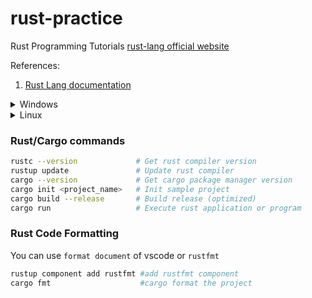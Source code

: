 # rust-practice

Rust Programming Tutorials [rust-lang official website](https://www.rust-lang.org/)

References:
  1. [Rust Lang documentation](http://rust-lang.github.io/rustup/index.html)

<details>
  <summary>Windows</summary>

  ### Installation
Install `rustup`
</details>

<details>
  <summary>Linux</summary>

### Installation
```bash
curl --proto '=https' --tlsv1.2 -sSf https://sh.rustup.rs | sh
```
</details>

### Rust/Cargo commands
```bash
rustc --version             # Get rust compiler version
rustup update               # Update rust compiler
cargo --version             # Get cargo package manager version
cargo init <project_name>   # Init sample project
cargo build --release       # Build release (optimized)
cargo run                   # Execute rust application or program
```

### Rust Code Formatting
You can use `format document` of vscode or `rustfmt`
```bash
rustup component add rustfmt #add rustfmt component
cargo fmt                    #cargo format the project
```